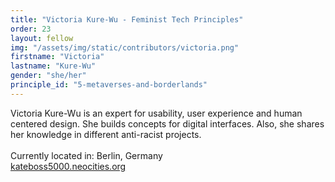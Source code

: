 ```yaml
---
title: "Victoria Kure-Wu - Feminist Tech Principles"
order: 23
layout: fellow
img: "/assets/img/static/contributors/victoria.png"
firstname: "Victoria"
lastname: "Kure-Wu"
gender: "she/her"
principle_id: "5-metaverses-and-borderlands"
---
```


Victoria Kure-Wu is an expert for usability, user experience and human centered design. She builds concepts for digital interfaces. Also, she shares her knowledge in different anti-racist projects. <br>
<br>
Currently located in: Berlin, Germany <br>
[kateboss5000.neocities.org](https://kateboss5000.neocities.org/) <br>

